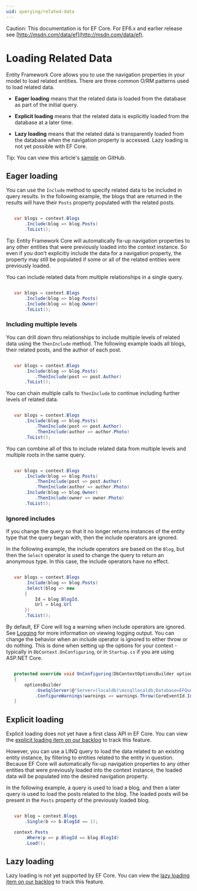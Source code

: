 ```yaml
---
uid: querying/related-data
---
```

Caution: This documentation is for EF Core. For EF6.x and earlier release see [http://msdn.com/data/ef](http://msdn.com/data/ef).

  # Loading Related Data

Entity Framework Core allows you to use the navigation properties in your model to load related entities. There are three common O/RM patterns used to load related data.
   * **Eager loading** means that the related data is loaded from the database as part of the initial query.

   * **Explicit loading** means that the related data is explicitly loaded from the database at a later time.

   * **Lazy loading** means that the related data is transparently loaded from the database when the navigation property is accessed. Lazy loading is not yet possible with EF Core.

Tip: You can view this article's [sample](https://github.com/aspnet/EntityFramework.Docs/tree/master/samples/Querying) on GitHub.

  ## Eager loading

You can use the `Include` method to specify related data to be included in query results. In the following example, the blogs that are returned in the results will have their `Posts` property populated with the related posts.

<!-- literal_block {"ids": [], "source": "/Users/shirhatti/src/EntityFramework.Docs/docs/querying/Querying/Querying/RelatedData/Sample.cs", "classes": [], "dupnames": [], "linenos": true, "backrefs": [], "highlight_args": {"linenostart": 1}, "language": "c#", "names": [], "xml:space": "preserve"} -->

````c#

   var blogs = context.Blogs
       .Include(blog => blog.Posts)
       .ToList();

   ````

Tip: Entity Framework Core will automatically fix-up navigation properties to any other entities that were previously loaded into the context instance. So even if you don't explicitly include the data for a navigation property, the property may still be populated if some or all of the related entities were previously loaded.

You can include related data from multiple relationships in a single query.

<!-- literal_block {"ids": [], "source": "/Users/shirhatti/src/EntityFramework.Docs/docs/querying/Querying/Querying/RelatedData/Sample.cs", "classes": [], "dupnames": [], "linenos": true, "backrefs": [], "highlight_args": {"linenostart": 1}, "language": "c#", "names": [], "xml:space": "preserve"} -->

````c#

   var blogs = context.Blogs
       .Include(blog => blog.Posts)
       .Include(blog => blog.Owner)
       .ToList();

   ````

  ### Including multiple levels

You can drill down thru relationships to include multiple levels of related data using the `ThenInclude` method. The following example loads all blogs, their related posts, and the author of each post.

<!-- literal_block {"ids": [], "source": "/Users/shirhatti/src/EntityFramework.Docs/docs/querying/Querying/Querying/RelatedData/Sample.cs", "classes": [], "dupnames": [], "linenos": true, "backrefs": [], "highlight_args": {"linenostart": 1}, "language": "c#", "names": [], "xml:space": "preserve"} -->

````c#

   var blogs = context.Blogs
       .Include(blog => blog.Posts)
           .ThenInclude(post => post.Author)
       .ToList();

   ````

You can chain multiple calls to `ThenInclude` to continue including further levels of related data.

<!-- literal_block {"ids": [], "source": "/Users/shirhatti/src/EntityFramework.Docs/docs/querying/Querying/Querying/RelatedData/Sample.cs", "classes": [], "dupnames": [], "linenos": true, "backrefs": [], "highlight_args": {"linenostart": 1}, "language": "c#", "names": [], "xml:space": "preserve"} -->

````c#

   var blogs = context.Blogs
       .Include(blog => blog.Posts)
           .ThenInclude(post => post.Author)
           .ThenInclude(author => author.Photo)
       .ToList();

   ````

You can combine all of this to include related data from multiple levels and multiple roots in the same query.

<!-- literal_block {"ids": [], "source": "/Users/shirhatti/src/EntityFramework.Docs/docs/querying/Querying/Querying/RelatedData/Sample.cs", "classes": [], "dupnames": [], "linenos": true, "backrefs": [], "highlight_args": {"linenostart": 1}, "language": "c#", "names": [], "xml:space": "preserve"} -->

````c#

   var blogs = context.Blogs
       .Include(blog => blog.Posts)
           .ThenInclude(post => post.Author)
           .ThenInclude(author => author.Photo)
       .Include(blog => blog.Owner)
           .ThenInclude(owner => owner.Photo)
       .ToList();

   ````

  ### Ignored includes

If you change the query so that it no longer returns instances of the entity type that the query began with, then the include operators are ignored.

In the following example, the include operators are based on the `Blog`, but then the `Select` operator is used to change the query to return an anonymous type. In this case, the include operators have no effect.

<!-- literal_block {"ids": [], "source": "/Users/shirhatti/src/EntityFramework.Docs/docs/querying/Querying/Querying/RelatedData/Sample.cs", "classes": [], "dupnames": [], "linenos": true, "backrefs": [], "highlight_args": {"linenostart": 1}, "language": "c#", "names": [], "xml:space": "preserve"} -->

````c#

   var blogs = context.Blogs
       .Include(blog => blog.Posts)
       .Select(blog => new
       {
           Id = blog.BlogId,
           Url = blog.Url
       })
       .ToList();

   ````

By default, EF Core will log a warning when include operators are ignored. See [Logging](../miscellaneous/logging.md) for more information on viewing logging output. You can change the behavior when an include operator is ignored to either throw or do nothing. This is done when setting up the options for your context - typically in `DbContext.OnConfiguring`, or in `Startup.cs` if you are using ASP.NET Core.

<!-- literal_block {"ids": [], "source": "/Users/shirhatti/src/EntityFramework.Docs/docs/querying/Querying/Querying/RelatedData/ThrowOnIgnoredInclude/BloggingContext.cs", "classes": [], "dupnames": [], "linenos": true, "backrefs": [], "highlight_args": {"hl_lines": [5], "linenostart": 1}, "language": "c#", "names": [], "xml:space": "preserve"} -->

````c#

   protected override void OnConfiguring(DbContextOptionsBuilder optionsBuilder)
   {
       optionsBuilder
           .UseSqlServer(@"Server=(localdb)\mssqllocaldb;Database=EFQuerying;Trusted_Connection=True;")
           .ConfigureWarnings(warnings => warnings.Throw(CoreEventId.IncludeIgnoredWarning));
   }

   ````

  ## Explicit loading

Explicit loading does not yet have a first class API in EF Core. You can view the [explicit loading item on our backlog](https://github.com/aspnet/EntityFramework/issues/625) to track this feature.

However, you can use a LINQ query to load the data related to an existing entity instance, by filtering to entities related to the entity in question. Because EF Core will automatically fix-up navigation properties to any other entities that were previously loaded into the context instance, the loaded data will be populated into the desired navigation property.

In the following example, a query is used to load a blog, and then a later query is used to load the posts related to the blog. The loaded posts will be present in the `Posts` property of the previously loaded blog.

<!-- literal_block {"ids": [], "source": "/Users/shirhatti/src/EntityFramework.Docs/docs/querying/Querying/Querying/RelatedData/Sample.cs", "classes": [], "dupnames": [], "linenos": true, "backrefs": [], "highlight_args": {"linenostart": 1}, "language": "c#", "names": [], "xml:space": "preserve"} -->

````c#

   var blog = context.Blogs
       .Single(b => b.BlogId == 1);

   context.Posts
       .Where(p => p.BlogId == blog.BlogId)
       .Load();

   ````

  ## Lazy loading

Lazy loading is not yet supported by EF Core. You can view the [lazy loading item on our backlog](https://github.com/aspnet/EntityFramework/issues/3797) to track this feature.
